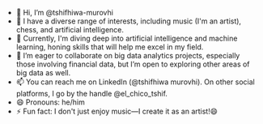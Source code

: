 - 👋 Hi, I’m @tshifhiwa-murovhi
- 👀 I have a diverse range of interests, including music (I'm an artist), chess, and artificial intelligence.
- 🌱 Currently, I'm diving deep into artificial intelligence and machine learning, honing skills that will help me excel in my field.
- 💞️ I’m eager to collaborate on big data analytics projects, especially those involving financial data, but I’m open to exploring other areas of big data as well.
- 📫 You can reach me on LinkedIn (@tshifhiwa murovhi). On other social platforms, I go by the handle @el_chico_tshif.
- 😄 Pronouns: he/him
- ⚡ Fun fact: I don't just enjoy music—I create it as an artist!😄

<!---
tshifhiwa-murovhi/tshifhiwa-murovhi is a ✨ special ✨ repository because its `README.md` (this file) appears on your GitHub profile.
You can click the Preview link to take a look at your changes.
--->
